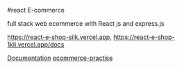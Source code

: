 #react E-commerce

full stack web ecommerce with React js and express.js 

https://react-e-shop-silk.vercel.app, https://react-e-shop-1kli.vercel.app/docs

 [Documentation](https://react-e-shop-silk.vercel.app)
 [ecommerce-practise](https://react-e-shop-1kli.vercel.app/docs)
